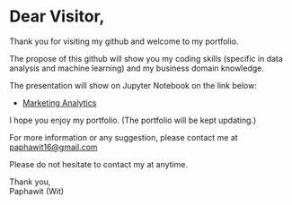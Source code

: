 # Dear Visitor,

Thank you for visiting my github and welcome to my portfolio.

The propose of this github will show you my coding skills (specific in data analysis and machine learning) and my business domain knowledge.

The presentation will show on Jupyter Notebook on the link below:
- [Marketing Analytics](https://github.com/Paphawit/Projects/blob/master/Marketing%20Analytics/marketing-analytics-paphawit.ipynb)

I hope you enjoy my portfolio. (The portfolio will be kept updating.)

For more information or any suggestion, please contact me at paphawit16@gmail.com

Please do not hesitate to contact my at anytime.

Thank you, <br>
Paphawit (Wit)